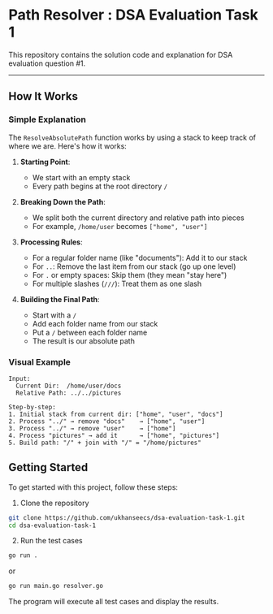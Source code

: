 # Path Resolver : DSA Evaluation Task 1 

This repository contains the solution code and explanation for DSA evaluation question #1.

---

## How It Works

### Simple Explanation

The `ResolveAbsolutePath` function works by using a stack to keep track of where we are. Here's how it works:

1. **Starting Point**: 
   - We start with an empty stack
   - Every path begins at the root directory `/`

2. **Breaking Down the Path**:
   - We split both the current directory and relative path into pieces
   - For example, `/home/user` becomes `["home", "user"]`

3. **Processing Rules**:
   - For a regular folder name (like "documents"): Add it to our stack
   - For `..`: Remove the last item from our stack (go up one level)
   - For `.` or empty spaces: Skip them (they mean "stay here")
   - For multiple slashes (`///`): Treat them as one slash

4. **Building the Final Path**:
   - Start with a `/`
   - Add each folder name from our stack
   - Put a `/` between each folder name
   - The result is our absolute path

### Visual Example

```
Input:
  Current Dir:  /home/user/docs
  Relative Path: ../../pictures

Step-by-step:
1. Initial stack from current dir: ["home", "user", "docs"]
2. Process "../" → remove "docs"    → ["home", "user"]
3. Process "../" → remove "user"    → ["home"]
4. Process "pictures" → add it      → ["home", "pictures"]
5. Build path: "/" + join with "/" = "/home/pictures"
```


## Getting Started

To get started with this project, follow these steps:

1. Clone the repository
```bash
git clone https://github.com/ukhanseecs/dsa-evaluation-task-1.git
cd dsa-evaluation-task-1
```

2. Run the test cases
```bash
go run .
```
or
```bash
go run main.go resolver.go
```

The program will execute all test cases and display the results.

